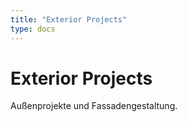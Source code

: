 ```yaml
---
title: "Exterior Projects"
type: docs
---
```


# Exterior Projects

Außenprojekte und Fassadengestaltung.
